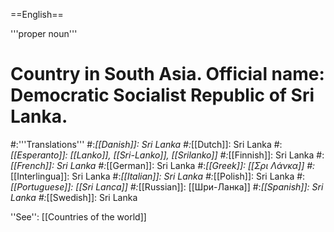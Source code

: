 ==English==

'''proper noun'''

# Country in South Asia. Official name: Democratic Socialist Republic of Sri Lanka.
#:'''Translations'''
#:*[[Danish]]: Sri Lanka
#:*[[Dutch]]: Sri Lanka
#:*[[Esperanto]]: [[Lanko]], [[Sri-Lanko]], [[Srilanko]]
#:*[[Finnish]]: Sri Lanka
#:*[[French]]: Sri Lanka
#:*[[German]]: Sri Lanka
#:*[[Greek]]: [[Σρι Λάνκα]]
#:*[[Interlingua]]: Sri Lanka
#:*[[Italian]]: Sri Lanka
#:*[[Polish]]: Sri Lanka
#:*[[Portuguese]]: [[Sri Lanca]]
#:*[[Russian]]: [[Шри-Ланка]]
#:*[[Spanish]]: Sri Lanka
#:*[[Swedish]]: Sri Lanka

''See'': [[Countries of the world]]